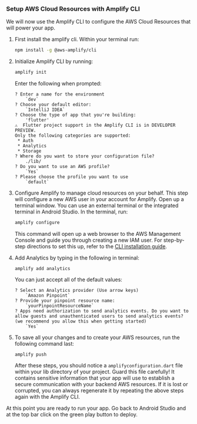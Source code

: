 ### Setup AWS Cloud Resources with Amplify CLI

We will now use the Amplify CLI to configure the AWS Cloud Resources that will power your app.

1. First install the amplify cli. Within your terminal run:

    ```bash
    npm install -g @aws-amplify/cli
    ```

2. Initialize Amplify CLI by running:

    ```bash
    amplify init
    ```

    Enter the following when prompted:

    ```console
    ? Enter a name for the environment
        `dev`
    ? Choose your default editor:
        `IntelliJ IDEA`
    ? Choose the type of app that you're building: 
        'flutter'
    ⚠️  Flutter project support in the Amplify CLI is in DEVELOPER PREVIEW.
    Only the following categories are supported:
     * Auth
     * Analytics
     * Storage
    ? Where do you want to store your configuration file? 
        ./lib/
    ? Do you want to use an AWS profile?
        `Yes`
    ? Please choose the profile you want to use
        `default`
    ```

3. Configure Amplify to manage cloud resources on your behalf. This step will configure a new AWS user in your account for Amplify. Open up a terminal window. You can use an external terminal or the integrated terminal in Android Studio. In the terminal, run:

    ```bash
    amplify configure
    ```

    This command will open up a web browser to the AWS Management Console and guide you through creating a new IAM user. For step-by-step directions to set this up, refer to the [CLI installation guide](~/cli/start/install.md).

4. Add Analytics by typing in the following in terminal:

    ```
    amplify add analytics
    ```

    You can just accept all of the default values:

    ```
    ? Select an Analytics provider (Use arrow keys)
        `Amazon Pinpoint`
    ? Provide your pinpoint resource name: 
        `yourPinpointResourceName`
    ? Apps need authorization to send analytics events. Do you want to allow guests and unauthenticated users to send analytics events? (we recommend you allow this when getting started) 
        `Yes`
    ```

5. To save all your changes and to create your AWS resources, run the following command last:

    ``` 
    amplify push 
    ```

    After these steps, you should notice a `amplifyconfiguration.dart` file within your lib directory of your project.  Guard this file carefully!  It contains sensitive information that your app will use to establish a secure communication with your backend AWS resources.  If it is lost or corrupted, you can always regenerate it by repeating the above steps again with the Amplify CLI.

At this point you are ready to run your app.  Go back to Android Studio and at the top bar click on the green play button to deploy.
